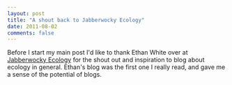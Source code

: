 ```yaml
---
layout: post
title: "A shout back to Jabberwocky Ecology"
date: 2011-08-02
comments: false
---
```


<div class='post'>
Before I start my main post I'd like to thank Ethan White over at  <a href="http://jabberwocky.weecology.org/" target="_blank">Jabberwocky Ecology</a> for the shout out and inspiration to blog about ecology in general.   Ethan's blog was the first one I really read, and gave me a sense of the potential of blogs.</div>
